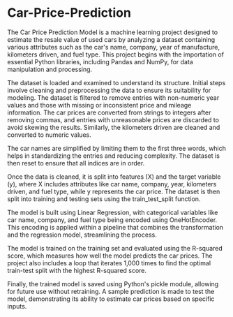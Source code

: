 # Car-Price-Prediction
The Car Price Prediction Model is a machine learning project designed to estimate the resale value of used cars by analyzing a dataset containing various attributes such as the car's name, company, year of manufacture, kilometers driven, and fuel type. This project begins with the importation of essential Python libraries, including Pandas and NumPy, for data manipulation and processing.

The dataset is loaded and examined to understand its structure. Initial steps involve cleaning and preprocessing the data to ensure its suitability for modeling. The dataset is filtered to remove entries with non-numeric year values and those with missing or inconsistent price and mileage information. The car prices are converted from strings to integers after removing commas, and entries with unreasonable prices are discarded to avoid skewing the results. Similarly, the kilometers driven are cleaned and converted to numeric values.

The car names are simplified by limiting them to the first three words, which helps in standardizing the entries and reducing complexity. The dataset is then reset to ensure that all indices are in order.

Once the data is cleaned, it is split into features (X) and the target variable (y), where X includes attributes like car name, company, year, kilometers driven, and fuel type, while y represents the car price. The dataset is then split into training and testing sets using the train_test_split function.

The model is built using Linear Regression, with categorical variables like car name, company, and fuel type being encoded using OneHotEncoder. This encoding is applied within a pipeline that combines the transformation and the regression model, streamlining the process.

The model is trained on the training set and evaluated using the R-squared score, which measures how well the model predicts the car prices. The project also includes a loop that iterates 1,000 times to find the optimal train-test split with the highest R-squared score.

Finally, the trained model is saved using Python's pickle module, allowing for future use without retraining. A sample prediction is made to test the model, demonstrating its ability to estimate car prices based on specific inputs.







